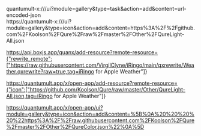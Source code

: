 quantumult-x:///ui?module=gallery&type=task&action=add&content=url-encoded-json  
https://quantumult-x:///ui?module=gallery&type=icon&action=add&content=https%3A%2F%2Fgithub.com%2FKoolson%2FQure%2Fraw%2Fmaster%2FOther%2FQureLight-All.json


https://api.boxjs.app/quanx/add-resource?remote-resource={"rewrite_remote":["https://raw.githubusercontent.com/VirgilClyne/iRingo/main/qxrewrite/Weather.qxrewrite?raw=true,tag=iRingo for Apple Weather"]}


https://quantumult.app/x/open-app/add-resource?remote-resource={"icon":["https://github.com/Koolson/Qure/raw/master/Other/QureLight-All.json,tag=iRingo for Apple Weather"]}

https://quantumult.app/x/open-app/ui?module=gallery&type=icon&action=add&content=%5B%0A%20%20%20%20%22https%3A%2F%2Fraw.githubusercontent.com%2FKoolson%2FQure%2Fmaster%2FOther%2FQureColor.json%22%0A%5D
